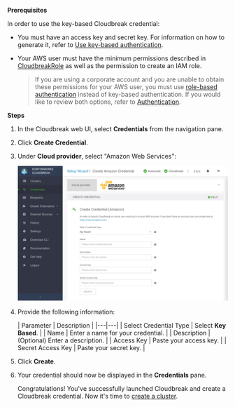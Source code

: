 
**Prerequisites**

In order to use the key-based Cloudbreak credential: 

* You must have an access key and secret key. For information on how to generate it, refer to [Use key-based authentication](aws-pre.md#option-1-use-key-based-authentication).  

* Your AWS user must have the minimum permissions described in [CloudbreakRole](aws-pre.md#credential-role) as well as the permission to create an IAM role. 

    > If you are using a corporate account and you are unable to obtain these permissions for your AWS user, you must use [role-based authentication](aws-pre.md#option-2-configure-role-based-authentication) instead of key-based authentication. If you would like to review both options, refer to [Authentication](aws-pre.md#authentication). 
    
**Steps**

1. In the Cloudbreak web UI, select **Credentials** from the navigation pane. 

2. Click **Create Credential**. 

3. Under **Cloud provider**, select "Amazon Web Services":

    <a href="../images/cb_cb-aws-cred-key.png" target="_blank" title="click to enlarge"><img src="../images/cb_cb-aws-cred-key.png" width="650" title="Cloudbreak web UI"></a>  

3. Provide the following information:

    | Parameter | Description |
|---|---|
| Select Credential Type | Select **Key Based**. | 
| Name | Enter a name for your credential. |
| Description | (Optional) Enter a description. | 
| Access Key | Paste your access key. |
| Secret Access Key | Paste your secret key. |
 
4. Click **Create**.

5. Your credential should now be displayed in the **Credentials** pane.

    
    Congratulations! You've successfully launched Cloudbreak and create a Cloudbreak credential. Now it's time to [create a cluster](aws-create.md). 